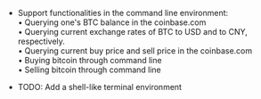 * Support functionalities in the command line environment:   
• Querying one's BTC balance in the coinbase.com   
• Querying current exchange rates of BTC to USD and to CNY, respectively.   
• Querying current buy price and sell price in the coinbase.com   
• Buying bitcoin through command line   
• Selling bitcoin through command line   

* TODO:
Add a shell-like terminal environment   
